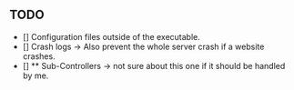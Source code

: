 ## TODO
- [] Configuration files outside of the executable.
- [] Crash logs -> Also prevent the whole server crash if a website crashes.
- [] ** Sub-Controllers -> not sure about this one if it should be handled by me.